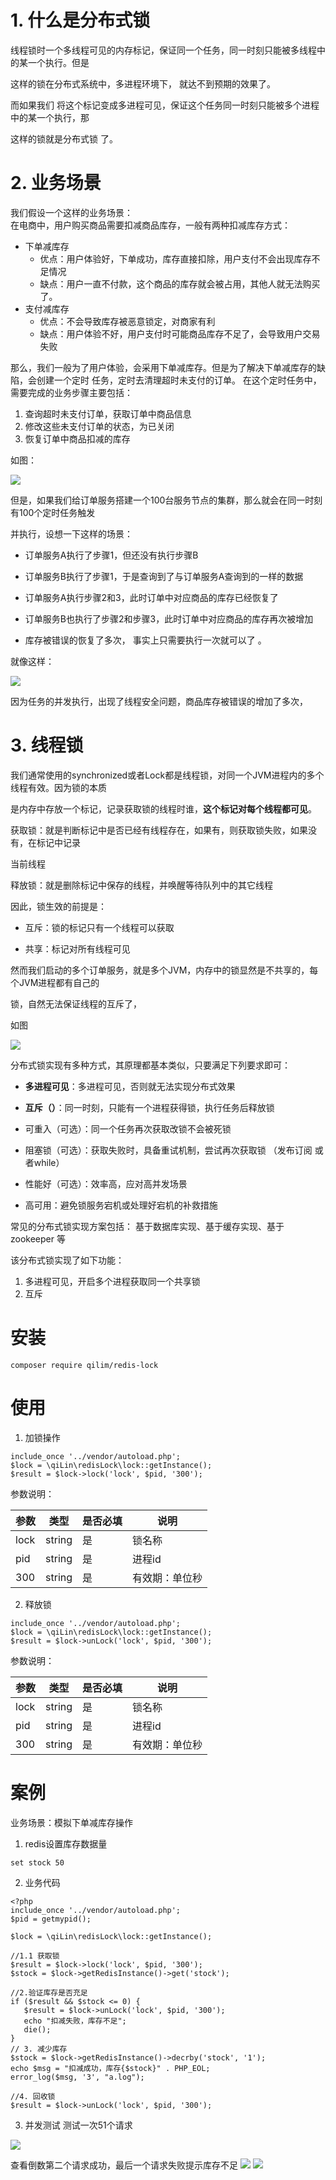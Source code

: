 # 1. 什么是分布式锁
线程锁时一个多线程可见的内存标记，保证同一个任务，同一时刻只能被多线程中的某一个执行。但是

这样的锁在分布式系统中，多进程环境下， 就达不到预期的效果了。

而如果我们 将这个标记变成多进程可见，保证这个任务同一时刻只能被多个进程中的某一个执行，那

这样的锁就是分布式锁 了。

# 2. 业务场景
我们假设一个这样的业务场景：  
在电商中，用户购买商品需要扣减商品库存，一般有两种扣减库存方式：  
- 下单减库存  
    - 优点：用户体验好，下单成功，库存直接扣除，用户支付不会出现库存不足情况  
    - 缺点：用户一直不付款，这个商品的库存就会被占用，其他人就无法购买了。  
- 支付减库存
    - 优点：不会导致库存被恶意锁定，对商家有利
    - 缺点：用户体验不好，用户支付时可能商品库存不足了，会导致用户交易失败



那么，我们一般为了用户体验，会采用下单减库存。但是为了解决下单减库存的缺陷，会创建一个定时
任务，定时去清理超时未支付的订单。
在这个定时任务中，需要完成的业务步骤主要包括：

1. 查询超时未支付订单，获取订单中商品信息
2. 修改这些未支付订单的状态，为已关闭
3. 恢复订单中商品扣减的库存

如图：

![](./doc\images\1.png)

但是，如果我们给订单服务搭建一个100台服务节点的集群，那么就会在同一时刻有100个定时任务触发

并执行，设想一下这样的场景：

- 订单服务A执行了步骤1，但还没有执行步骤B

- 订单服务B执行了步骤1，于是查询到了与订单服务A查询到的一样的数据

- 订单服务A执行步骤2和3，此时订单中对应商品的库存已经恢复了

- 订单服务B也执行了步骤2和步骤3，此时订单中对应商品的库存再次被增加

- 库存被错误的恢复了多次， 事实上只需要执行一次就可以了 。

就像这样：

![](./doc\images\2.png)

因为任务的并发执行，出现了线程安全问题，商品库存被错误的增加了多次，

# **3. 线程锁**

我们通常使用的synchronized或者Lock都是线程锁，对同一个JVM进程内的多个线程有效。因为锁的本质

是内存中存放一个标记，记录获取锁的线程时谁，**这个标记对每个线程都可见**。

获取锁：就是判断标记中是否已经有线程存在，如果有，则获取锁失败，如果没有，在标记中记录

当前线程

释放锁：就是删除标记中保存的线程，并唤醒等待队列中的其它线程

因此，锁生效的前提是：

- 互斥：锁的标记只有一个线程可以获取

- 共享：标记对所有线程可见

然而我们启动的多个订单服务，就是多个JVM，内存中的锁显然是不共享的，每个JVM进程都有自己的

锁，自然无法保证线程的互斥了，

如图

![](./doc\images\3.png)

分布式锁实现有多种方式，其原理都基本类似，只要满足下列要求即可：

- **多进程可见**：多进程可见，否则就无法实现分布式效果

- **互斥（）**：同一时刻，只能有一个进程获得锁，执行任务后释放锁

- 可重入（可选）：同一个任务再次获取改锁不会被死锁

- 阻塞锁（可选）：获取失败时，具备重试机制，尝试再次获取锁 （发布订阅 或者while）

- 性能好（可选）：效率高，应对高并发场景

- 高可用：避免锁服务宕机或处理好宕机的补救措施

常见的分布式锁实现方案包括： 基于数据库实现、基于缓存实现、基于zookeeper 等 

该分布式锁实现了如下功能：
1. 多进程可见，开启多个进程获取同一个共享锁
2. 互斥
# 安装
```
composer require qilim/redis-lock
```

# 使用
1. 加锁操作
```
include_once '../vendor/autoload.php';
$lock = \qiLin\redisLock\lock::getInstance();
$result = $lock->lock('lock', $pid, '300');
```
参数说明：

|参数 |类型 |是否必填 |说明|
|----|----|----|-----|
|lock|string|是|锁名称|
|pid|string|是|进程id|
|300|string|是|有效期：单位秒|




2. 释放锁
```
include_once '../vendor/autoload.php';
$lock = \qiLin\redisLock\lock::getInstance();
$result = $lock->unLock('lock', $pid, '300');
```
参数说明：

|参数 |类型 |是否必填 |说明|
|----|----|----|-----|
|lock|string|是|锁名称|
|pid|string|是|进程id|
|300|string|是|有效期：单位秒|
# 案例
 业务场景：模拟下单减库存操作
 
 1. redis设置库存数据量
 ```
 set stock 50
```
 2. 业务代码
 ```
<?php
include_once '../vendor/autoload.php';
$pid = getmypid();

$lock = \qiLin\redisLock\lock::getInstance();

//1.1 获取锁
$result = $lock->lock('lock', $pid, '300');
$stock = $lock->getRedisInstance()->get('stock');

//2.验证库存是否充足
if ($result && $stock <= 0) {
    $result = $lock->unLock('lock', $pid, '300');
    echo "扣减失败，库存不足";
    die();
}
// 3. 减少库存
$stock = $lock->getRedisInstance()->decrby('stock', '1');
echo $msg = "扣减成功，库存{$stock}" . PHP_EOL;
error_log($msg, '3', "a.log");

//4. 回收锁
$result = $lock->unLock('lock', $pid, '300');
```
3. 并发测试
测试一次51个请求

![](./doc\images\5.png)
 
查看倒数第二个请求成功，最后一个请求失败提示库存不足
![](./doc\images\6.png)
![](./doc\images\7.png)


